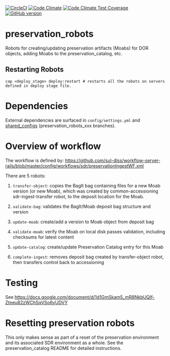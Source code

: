 [![CircleCI](https://circleci.com/gh/sul-dlss/preservation_robots.svg?style=svg)](https://circleci.com/gh/sul-dlss/preservation_robots)
[![Code Climate](https://codeclimate.com/github/sul-dlss/preservation_robots/badges/gpa.svg)](https://codeclimate.com/github/sul-dlss/preservation_robots)
[![Code Climate Test Coverage](https://codeclimate.com/github/sul-dlss/preservation_robots/badges/coverage.svg)](https://codeclimate.com/github/sul-dlss/)
[![GitHub version](https://badge.fury.io/gh/sul-dlss%2Fpreservation_robots.svg)](https://badge.fury.io/gh/sul-dlss%2Fpreservation_robots)

# preservation_robots

Robots for creating/updating preservation artifacts (Moabs) for DOR objects, adding Moabs to the preservation_catalog, etc.

## Restarting Robots

```
cap <deploy_stage> deploy:restart # restarts all the robots on servers defined in deploy stage file.
```

# Dependencies

External dependencies are surfaced in `config/settings.yml` and [shared_configs](https://github.com/sul-dlss/shared_configs) (preservation_robots_xxx branches).

# Overview of workflow

The workflow is defined by: https://github.com/sul-dlss/workflow-server-rails/blob/master/config/workflows/sdr/preservationIngestWF.xml

There are 5 robots:

1. `transfer-object`: copies the BagIt bag containing files for a new Moab version (or new Moab), which was created by common-accessioning sdr-ingest-transfer robot, to the deposit location for the Moab.

2. `validate-bag`: validates the BagIt/Moab deposit bag structure and version

3. `update-moab`: create/add a version to Moab object from deposit bag

4. `validate-moab`: verify the Moab on local disk passes validation, including checksums for latest content

5. `update-catalog`: create/update Preservation Catalog entry for this Moab

6. `complete-ingest`: removes deposit bag created by transfer-object robot, then transfers control back to accessioning

# Testing

See https://docs.google.com/document/d/1d1GmSkam5_mR8NkbUQIf-Ztneu82zWChSqVSo6yUDVY

# Resetting preservation robots

This only makes sense as part of a reset of the preservation environment and its associated SDR environment as a whole.  See the preservation_catalog README for detailed instructions.
